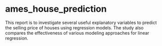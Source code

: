 # ames_house_prediction
This report is to investigate several useful explanatory variables to predict the selling price of houses using regression models. The study also compares the effectiveness of various modeling approaches for linear regression.
